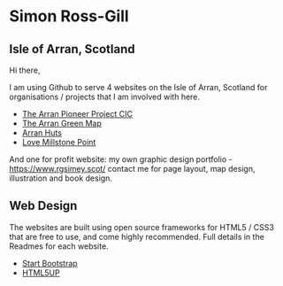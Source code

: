 # Simon Ross-Gill 

## Isle of Arran, Scotland

Hi there, 

I am using Github to serve 4 websites on the Isle of Arran, Scotland for organisations / projects that I am involved with here.

* [The Arran Pioneer Project CIC](https://pioneerproject.scot)
* [The Arran Green Map](https://arrangreenmap.co.uk/)
* [Arran Huts](https://arranhuts.scot/)
* [Love Millstone Point](https://lovemillstonepoint.com/)

And one for profit website: my own graphic design portfolio - https://www.rgsimey.scot/ contact me for page layout, map design, illustration and book design.

## Web Design

The websites are built using open source frameworks for HTML5 / CSS3 that are free to use, and come highly recommended. Full details in the Readmes for each website.

* [Start Bootstrap](http://startbootstrap.com/)
* [HTML5UP](https://html5up.net/)

